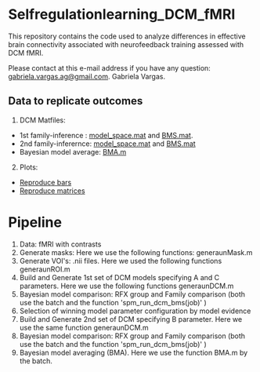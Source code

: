 # Selfregulationlearning_DCM_fMRI
This repository contains the code used to analyze differences in effective brain connectivity associated with neurofeedback training assessed with DCM fMRI. 

Please contact at this e-mail address if you have any question: gabriela.vargas.ag@gmail.com.
Gabriela Vargas.


## Data to replicate outcomes

1) DCM Matfiles: 
- 1st family-inference : [model_space.mat](https://github.com/galadriana/selfregulationlearning_DCM_fMRI/blob/79abf78c3de63bfcd9ce25e67c64e82059f106ac/DCM_outputs/model_space/model_space_firstmodelspace.mat) and [BMS.mat](https://github.com/galadriana/selfregulationlearning_DCM_fMRI/blob/3fa77eaca6ae989cc6c86ba3ae75df6e4cd51cf4/DCM_outputs/model_space/BMS_firstmodelspace.mat).  
- 2nd family-inferernce: [model_space.mat](https://github.com/galadriana/selfregulationlearning_DCM_fMRI/blob/4faf38712ea941b8a99cf7462b21e62689c8e019/DCM_outputs/model_space/model_space_secondmodelspace.mat) and [BMS.mat](https://github.com/galadriana/selfregulationlearning_DCM_fMRI/blob/83ec4c6484bf785b5449beacd66290edfe3d4329/DCM_outputs/model_space/BMS_secondmodelspace.mat)
- Bayesian model average: [BMA.m](https://github.com/galadriana/selfregulationlearning_DCM_fMRI/blob/8c7a6d2a293332336f7b93b0f05e83d5699e034f/DCM_outputs/BMA/BMS_BMA_fromsecondmodelspace.mat)

2) Plots: 
- [Reproduce bars](https://github.com/galadriana/selfregulationlearning_DCM_fMRI/blob/f66852e29f986e07c8afe795ea7a3f52bd2c8457/reproduce_plots/generate_bars_modelevidence.m)
- [Reproduce matrices](https://github.com/galadriana/selfregulationlearning_DCM_fMRI/blob/828734cfc507162133317fb9b7d64d8430f49931/reproduce_plots/generate_matrixDCM.m)



# Pipeline

1) Data: fMRI with contrasts
2) Generate masks: Here we use the following functions: generaunMask.m
3) Generate VOI's: .nii files. Here we used the following functions generaunROI.m
4) Build and Generate 1st set of DCM models specifying A and C parameters. Here we use the following functions generaunDCM.m
5) Bayesian model comparison: RFX group and Family comparison (both use the batch and the function 'spm_run_dcm_bms(job)' )
7) Selection of winning model parameter configuration by model evidence
6) Build and Generate 2nd set of DCM specifying B parameter. Here we use the same function generaunDCM.m
8) Bayesian model comparison: RFX group and Family comparison (both use the batch and the function 'spm_run_dcm_bms(job)' )
9) Bayesian model averaging (BMA). Here we use the function BMA.m by the batch.  

